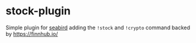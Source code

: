 # stock-plugin
Simple plugin for [seabird](https://github.com/seabird-chat/seabird-core) adding the `!stock` and `!crypto` command backed by https://finnhub.io/